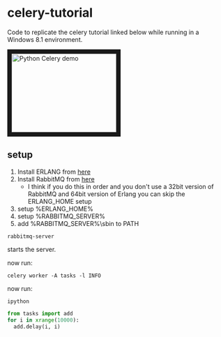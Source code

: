 celery-tutorial
===============

Code to replicate the celery tutorial linked below while running in a Windows 8.1 environment.

<a href="http://www.youtube.com/watch?feature=player_embedded&v=68QWZU_gCDA
" target="_blank"><img src="http://img.youtube.com/vi/68QWZU_gCDA/hqdefault.jpg" 
alt="Python Celery demo" width="240" height="180" border="10" /></a>

setup
-----

1. Install ERLANG from [here](http://www.erlang.org/download.html)
2. Install RabbitMQ from [here](https://www.rabbitmq.com/download.html)
   * I think if you do this in order and you don't use a 32bit version of RabbitMQ and 64bit version of Erlang you can skip the ERLANG_HOME setup
3. setup %ERLANG_HOME%
4. setup %RABBITMQ_SERVER%
5. add %RABBITMQ_SERVER%\sbin to PATH

```dos
rabbitmq-server
```

starts the server.

now run:

```dos
celery worker -A tasks -l INFO
```

now run:

```dos
ipython
```

```python
from tasks import add
for i in xrange(10000):
  add.delay(i, i)
```
